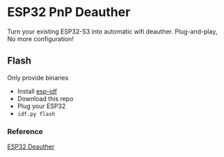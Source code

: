 # ESP32 PnP Deauther
Turn your existing ESP32-S3 into automatic wifi deauther. Plug-and-play, No more configuration!

## Flash
Only provide binaries
- Install [esp-idf](https://docs.espressif.com/projects/esp-idf/en/stable/esp32/get-started/index.html#installation)
- Download this repo
- Plug your ESP32
- `idf.py flash`

### Reference
[ESP32 Deauther](https://github.com/tesa-klebeband/ESP32-Deauther)
